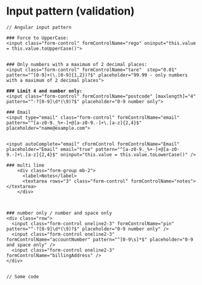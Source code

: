 # Input pattern (validation)



<pre data-full-width="true"><code>// Angular input pattern

### Force to UpperCase:
&#x3C;input class="form-control" formControlName="rego" oninput="this.value = this.value.toUpperCase()">


### Only numbers with a maximum of 2 decimal places:
&#x3C;input class="form-control" formControlName="tare"  step="0.01" pattern="^[0-9]+(\.[0-9]{1,2})?$" placeholder="99.99 - only numbers with a maximum of 2 decimal places">

<strong>### Limit 4 and number only:   
</strong>&#x3C;input class="form-control" formControlName="postcode" [maxlength]="4" pattern="^-?[0-9]\d*(\9)?$" placeholder="0-9 number only">

### Email
&#x3C;input type="email" class="form-control" formControlName="email" pattern="^[a-z0-9._%+-]+@[a-z0-9.-]+\.[a-z]{2,4}$" placeholder="name@example.com">


&#x3C;input autoComplete="email" cFormControl formControlName="Email" placeholder="Email" email="true" pattern="^[a-z0-9._%+-]+@[a-z0-9.-]+\.[a-z]{2,4}$" oninput="this.value = this.value.toLowerCase()" />
 
### multi line 
    &#x3C;div class="form-group mb-2">
      &#x3C;label>Notes&#x3C;/label>
      &#x3C;textarea rows="3" class="form-control" formControlName="notes">&#x3C;/textarea>
    &#x3C;/div>



### number only / number and space only
&#x3C;div class="row">
  &#x3C;input class="form-control oneline2-3" formControlName="pin" pattern="^-?[0-9]\d*(\9)?$" placeholder="0-9 number only" />
  &#x3C;input class="form-control oneline2-3" formControlName="accountNumber" pattern="^[0-9\s]*$" placeholder="0-9 and space only" />
  &#x3C;input class="form-control oneline2-3" formControlName="billingAddress" />
&#x3C;/div>

</code></pre>

```
// Some code
```
